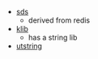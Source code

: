- [sds](https://github.com/antirez/sds)
	- derived from redis
- [klib](http://attractivechaos.github.io/klib/#About)
	- has a string lib
- [utstring](https://troydhanson.github.io/uthash/utstring.html)